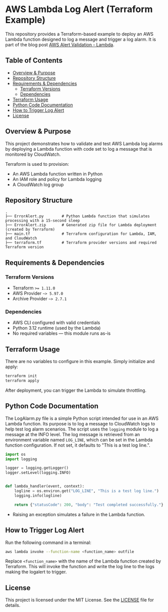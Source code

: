 # AWS Lambda Log Alert (Terraform Example)

This repository provides a Terraform-based example to deploy an AWS Lambda function designed to log a message and trigger a
log alarm. It is part of the blog post [AWS Alert Validation - Lambda](https://medium.com/p/13ad4842aadd).

## Table of Contents

- [Overview & Purpose](#overview--purpose)
- [Repository Structure](#repository-structure)
- [Requirements & Dependencies](#requirements--dependencies)
  - [Terraform Versions](#terraform-versions)
  - [Dependencies](#dependencies)
- [Terraform Usage](#terraform-usage)
- [Python Code Documentation](#python-code-documentation)
- [How to Trigger Log Alert](#how-to-trigger-log-alert)
- [License](#license)

## Overview & Purpose

This project demonstrates how to validate and test AWS Lambda log alarms by deploying a Lambda function with
code set to log a message that is monitored by CloudWatch.

Terraform is used to provision:

- An AWS Lambda function written in Python
- An IAM role and policy for Lambda logging
- A CloudWatch log group

## Repository Structure

```plaintext
.
├── ErrorAlert.py        # Python Lambda function that simulates processing with a 15-second sleep
├── ErrorAlert.zip       # Generated zip file for Lambda deployment (created by Terraform)
├── main.tf              # Terraform configuration for Lambda, IAM, and CloudWatch
├── terraform.tf         # Terraform provider versions and required Terraform version
```

## Requirements & Dependencies

### Terraform Versions

- Terraform `>= 1.11.0`
- AWS Provider `~> 5.97.0`
- Archive Provider `~> 2.7.1`

### Dependencies

- AWS CLI configured with valid credentials
- Python 3.12 runtime (used by the Lambda)
- No required variables — this module runs as-is

## Terraform Usage

There are no variables to configure in this example. Simply initialize and apply:

```bash
terraform init
terraform apply
```

After deployment, you can trigger the Lambda to simulate throttling.

## Python Code Documentation

The LogAlarm.py file is a simple Python script intended for use in an AWS Lambda function. Its purpose is to log a message to CloudWatch logs to help test log alarm scenarios.
The script uses the `logging` module to log a message at the INFO level. The log message is retrieved from an environment variable named `LOG_LINE`, which can be set in the Lambda function configuration. If not set, it defaults to "This is a test log line.".

```python
import os
import logging

logger = logging.getLogger()
logger.setLevel(logging.INFO)


def lambda_handler(event, context):
    logline = os.environ.get("LOG_LINE", "This is a test log line.")
    logging.info(logline)

    return {"statusCode": 200, "body": "Test completed successfully."}

```

- Raising an exception simulates a failure in the Lambda function.

## How to Trigger Log Alert

Run the following command in a terminal:

```bash
aws lambda invoke --function-name <function_name> outfile
```

Replace `<function_name>` with the name of the Lambda function created by Terraform. This will invoke the function and write the log line to the logs making the logalert to trigger.

## License

This project is licensed under the MIT License. See the [LICENSE](../../LICENSE) file for details.
